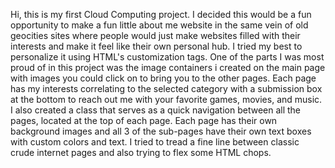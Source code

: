 Hi, this is my first Cloud Computing project. I decided this would be a fun opportunity to make a fun little about me website in the same vein of old geocities sites where people would just make websites filled with their interests and make it feel like their own personal hub. I tried my best to personalize it using HTML's customization tags. One of the parts I was most proud of in this project was the image containers i created on the main page with images you could click on to bring you to the other pages. Each page has my interests correlating to the selected category with a submission box at the bottom to reach out me with your favorite games, movies, and music. I also created a class that serves as a quick navigation between all the pages, located at the top of each page. Each page has their own background images and all 3 of the sub-pages have their own text boxes with custom colors and text. I tried to tread a fine line between classic crude internet pages and also trying to flex some HTML chops.
